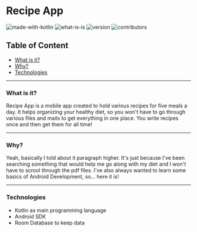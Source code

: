# Recipe App
![made-with-kotlin](https://img.shields.io/badge/Main%20language-Kotlin-orange) ![what-is-is](https://img.shields.io/badge/What%20is%20it-Android%20App-green) 
![version](https://img.shields.io/badge/Version-1.0.0-blue) ![contributors](https://img.shields.io/badge/Contributors-1-blue)

## Table of Content
* [What is it?](#what-is-it)
* [Why?](#why)
* [Technologies](#technologies)

---

### What is it?
Recipe App is a mobile app created to hold various recipes for five meals a day. It helps organizing your healthy diet, so you won't have to go through various files and mails to get everything in one place. You write recipes once and then get them for all time!

---

### Why?
Yeah, basically I told about it paragraph higher. It's just because I've been searching something that would help me go along with my diet and I won't have to scrool through the pdf files. I've also always wanted to learn some basics of Android Development, so... here it is!

---

### Technologies
* Kotlin as main programming language
* Android SDK
* Room Database to keep data
